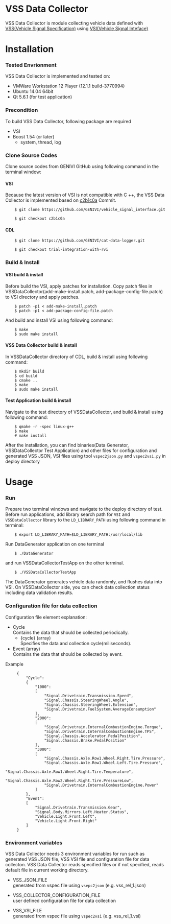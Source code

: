 # VSS Data Collector

VSS Data Collector is module collecting vehicle data defined with [VSS(Vehicle Signal Specification)](https://github.com/GENIVI/vehicle_signal_specification) using [VSI(Vehicle Signal Inteface)](https://github.com/GENIVI/vehicle_signal_interface)

# Installation

### Tested Envrionment
VSS Data Collector is implemented and tested on:
* VMWare Workstation 12 Player (12.1.1 build-3770994)
* Ubuntu 14.04 64bit
* Qt 5.6.1 (for test application)

### Precondition
To build VSS Data Collector, following package are required
* VSI
* Boost 1.54 (or later)
    * system, thread, log

### Clone Source Codes
Clone source codes from GENIVI GitHub using following command in the terminal window:
#### VSI
Because the latest version of VSI is not compatible with C ++, the VSS Data Collector is implemented based on [c2b1c0a](https://github.com/GENIVI/vehicle_signal_interface/tree/c2b1c0ab0124aa36a30ddd486cf8b373be7b2c0f) Commit.

        $ git clone https://github.com/GENIVI/vehicle_signal_interface.git
  
        $ git checkout c2b1c0a

#### CDL

        $ git clone https://github.com/GENIVI/cat-data-logger.git
  
        $ git checkout trial-integration-with-rvi
  
### Build & Install
#### VSI build & install
Before build the VSI, apply patches for installation.
Copy patch files in VSSDataCollector(add-make-install.patch, add-package-config-file.patch) to VSI directory and apply patches.

        $ patch -p1 < add-make-install.patch
        $ patch -p1 < add-package-config-file.patch

And build and install VSI using following command:

        $ make
        $ sudo make install

#### VSS Data Collector build & install
In VSSDataCollector directory of CDL, build & install using following command:

        $ mkdir build
        $ cd build
        $ cmake ..
        $ make
        $ sudo make install
        
#### Test Application build & install
Navigate to the test directory of VSSDataCollector, and build & install using following command:

        $ qmake -r -spec linux-g++
        $ make
        # make install
        
After the installation, you can find binaries(Data Generator, VSSDataCollector Test Application) and other files for configuration and generated VSS JSON, VSI files using tool `vspec2json.py` and `vspec2vsi.py` in deploy directory

# Usage

### Run
Prepare two terminal windows and navigate to the deploy directory of test.  
Before run applications, add library search path for `VSI` and `VSSDataCollector` library to the `LD_LIBRARY_PATH` using following command in terminal:

        $ export LD_LIBRARY_PATH=$LD_LIBRARY_PATH:/usr/local/lib
         
Run DataGenerator application on one terminal

        $ ./DataGenerator
        
and run VSSDataCollectorTestApp on the other terminal.

        $ ./VSSDataCollectorTestApp
        
The DataGenerator generates vehicle data randomly, and flushes data into VSI.
On VSSDataCollector side, you can check data collection status including data validation results.

### Configuration file for data collection
Configuration file element explanation:
* Cycle  
Contains the data that should be collected periodically.
   * {cycle} (array)  
   Specifies the data and collection cycle(miliseconds).
* Event (array)  
Contains the data that should be collected by event.

Example

         {
             "Cycle":
             {
                 "1000":
                 [
                     "Signal.Drivetrain.Transmission.Speed",
                     "Signal.Chassis.SteeringWheel.Angle",
                     "Signal.Chassis.SteeringWheel.Extension",
                     "Signal.Drivetrain.FuelSystem.AverageConsumption"
                 ],
                 "2000":
                 [
                     "Signal.Drivetrain.InternalCombustionEngine.Torque",
                     "Signal.Drivetrain.InternalCombustionEngine.TPS",
                     "Signal.Chassis.Accelerator.PedalPosition",
                     "Signal.Chassis.Brake.PedalPosition"
                 ],
                 "3000":
                 [
                     "Signal.Chassis.Axle.Row1.Wheel.Right.Tire.Pressure",
                     "Signal.Chassis.Axle.Row1.Wheel.Left.Tire.Pressure",           
                     "Signal.Chassis.Axle.Row1.Wheel.Right.Tire.Temperature",
                     "Signal.Chassis.Axle.Row2.Wheel.Right.Tire.PressureLow",
                     "Signal.Drivetrain.InternalCombustionEngine.Power"
                 ]
             },
             "Event":
             [
                 "Signal.Drivetrain.Transmission.Gear",
                 "Signal.Body.Mirrors.Left.Heater.Status",
                 "Vehicle.Light.Front.Left",
                 "Vehicle.Light.Front.Right"
             ]
         }

### Environment variables
VSS Data Collector needs 3 environment variables for run such as generated VSS JSON file, VSS VSI file and configuration file for data collecton. VSS Data Collector reads specified files or if not specified, reads default file in current working directory.
* VSS_JSON_FILE  
generated from vspec file using `vsepc2json` (e.g. vss_rel_1.json)

* VSS_COLLECTOR_CONFIGURATION_FILE  
user defined configuration file for data collection 

* VSS_VSI_FILE  
generated from vspec file using `vspec2vsi` (e.g. vss_rel_1.vsi)  


